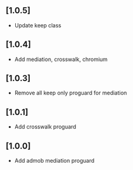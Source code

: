 ## [1.0.5]
- Update keep class

## [1.0.4]
- Add mediation, crosswalk, chromium

## [1.0.3]
- Remove all keep only proguard for mediation

## [1.0.1]
- Add crosswalk proguard

## [1.0.0]
- Add admob mediation proguard